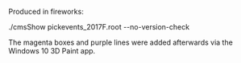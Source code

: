Produced in fireworks:

./cmsShow pickevents_2017F.root --no-version-check

The magenta boxes and purple lines were added afterwards via the Windows 10 3D Paint app. 
